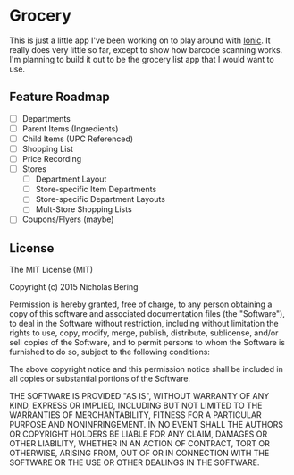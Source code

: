 # Grocery

This is just a little app I've been working on to play around with [Ionic](http://ionicframework.com).
It really does very little so far, except to show how barcode scanning works. I'm planning
to build it out to be the grocery list app that I would want to use.

## Feature Roadmap

* [ ] Departments
* [ ] Parent Items (Ingredients)
* [ ] Child Items (UPC Referenced)
* [ ] Shopping List
* [ ] Price Recording
* [ ] Stores
  * [ ] Department Layout
  * [ ] Store-specific Item Departments
  * [ ] Store-specific Department Layouts
  * [ ] Mult-Store Shopping Lists
* [ ] Coupons/Flyers (maybe)

## License

The MIT License (MIT)

Copyright (c) 2015 Nicholas Bering

Permission is hereby granted, free of charge, to any person obtaining a copy
of this software and associated documentation files (the "Software"), to deal
in the Software without restriction, including without limitation the rights
to use, copy, modify, merge, publish, distribute, sublicense, and/or sell
copies of the Software, and to permit persons to whom the Software is
furnished to do so, subject to the following conditions:

The above copyright notice and this permission notice shall be included in all
copies or substantial portions of the Software.

THE SOFTWARE IS PROVIDED "AS IS", WITHOUT WARRANTY OF ANY KIND, EXPRESS OR
IMPLIED, INCLUDING BUT NOT LIMITED TO THE WARRANTIES OF MERCHANTABILITY,
FITNESS FOR A PARTICULAR PURPOSE AND NONINFRINGEMENT. IN NO EVENT SHALL THE
AUTHORS OR COPYRIGHT HOLDERS BE LIABLE FOR ANY CLAIM, DAMAGES OR OTHER
LIABILITY, WHETHER IN AN ACTION OF CONTRACT, TORT OR OTHERWISE, ARISING FROM,
OUT OF OR IN CONNECTION WITH THE SOFTWARE OR THE USE OR OTHER DEALINGS IN THE
SOFTWARE.
